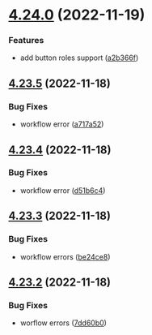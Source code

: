 # [4.24.0](https://github.com/onesoft-sudo/sudobot/compare/v4.23.5...v4.24.0) (2022-11-19)


### Features

* add button roles support ([a2b366f](https://github.com/onesoft-sudo/sudobot/commit/a2b366f436e6c61fcfb2cb2e4957c25c3f51d6be))



## [4.23.5](https://github.com/onesoft-sudo/sudobot/compare/v4.23.4...v4.23.5) (2022-11-18)


### Bug Fixes

* workflow error ([a717a52](https://github.com/onesoft-sudo/sudobot/commit/a717a528f0421c3c40e6dab4f7d1e90662b407d9))



## [4.23.4](https://github.com/onesoft-sudo/sudobot/compare/v4.23.3...v4.23.4) (2022-11-18)


### Bug Fixes

* workflow error ([d51b6c4](https://github.com/onesoft-sudo/sudobot/commit/d51b6c4dcdce2c8c1ef2263a8e56bc8060a7904f))



## [4.23.3](https://github.com/onesoft-sudo/sudobot/compare/v4.23.2...v4.23.3) (2022-11-18)


### Bug Fixes

* workflow errors ([be24ce8](https://github.com/onesoft-sudo/sudobot/commit/be24ce8bf061c5161b4255c60942026f64138ff4))



## [4.23.2](https://github.com/onesoft-sudo/sudobot/compare/v4.23.1...v4.23.2) (2022-11-18)


### Bug Fixes

* worflow errors ([7dd60b0](https://github.com/onesoft-sudo/sudobot/commit/7dd60b0a2659c3549bc2f400569f2d00acc8ad43))



